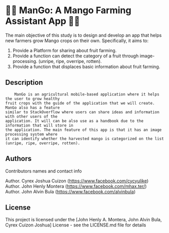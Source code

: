 # 🌱🌱 ManGo: A Mango Farming Assistant App 🌱🌱

The main objective of this study is to design and develop an app that helps new farmers grow Mango crops on their own. Specifically, it aims to:
1.	Provide a Platform for sharing about fruit farming.
2.	Provide a function can detect the category of a fruit through image-processing. (unripe, ripe, overripe, rotten).
3.	Provide a function that displaces basic information about fruit farming.

## Description

		ManGo is an agricultural mobile-based application where it helps the user to grow healthy 
    fruit crops with the guide of the application that we will create. ManGo also has a feature 
    similar to StackOverflow where users can share ideas and information with other users of the 
    application. It will can be also use as a handbook due to the information that will store in 
    the application. The main feature of this app is that it has an image processing system where 
    it can identify whether the harvested mango is categorized on the list (unripe, ripe, overripe, rotten).

## Authors

Contributors names and contact info

Author. Cyrex Joshua Cuizon (https://www.facebook.com/cycyulike) <br />
Author. John Henly Montera (https://www.facebook.com/mhax.ter/) <br />
Author. John Alvin Bula (https://www.facebook.com/alvinbula) <br />

## License

This project is licensed under the [John Henly A. Montera, John Alvin Bula, Cyrex Cuizon Joshua] License - see the LICENSE.md file for details
